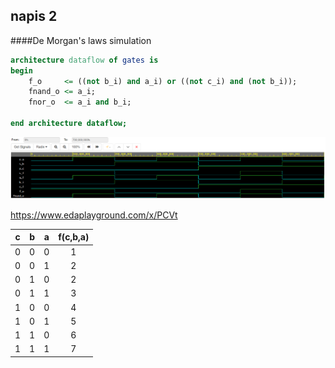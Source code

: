 ## napis 2


####De Morgan's laws simulation

```vhdl
architecture dataflow of gates is
begin
    f_o     <= ((not b_i) and a_i) or ((not c_i) and (not b_i));
    fnand_o <= a_i;
    fnor_o  <= a_i and b_i;

end architecture dataflow;
```

![Simulace De Morgan's law](Images/dimorganSim.png)

https://www.edaplayground.com/x/PCVt

| **c** | **b** |**a** | **f(c,b,a)** |
| :-: | :-: | :-: | :-: |
| 0 | 0 | 0 |  1 |
| 0 | 0 | 1 |  2 |
| 0 | 1 | 0 |  2 |
| 0 | 1 | 1 |  3 |
| 1 | 0 | 0 |  4 |
| 1 | 0 | 1 |  5 |
| 1 | 1 | 0 |  6 |
| 1 | 1 | 1 |  7 |